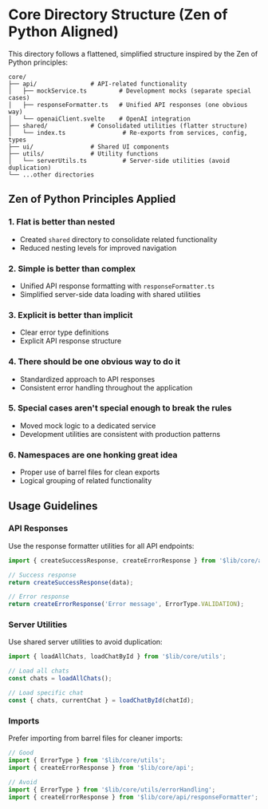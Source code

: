# Core Directory Structure (Zen of Python Aligned)

This directory follows a flattened, simplified structure inspired by the Zen of Python principles:

```
core/
├── api/               # API-related functionality
│   ├── mockService.ts         # Development mocks (separate special cases)
│   ├── responseFormatter.ts   # Unified API responses (one obvious way)
│   └── openaiClient.svelte    # OpenAI integration
├── shared/            # Consolidated utilities (flatter structure)
│   └── index.ts                # Re-exports from services, config, types
├── ui/                # Shared UI components
├── utils/             # Utility functions
│   └── serverUtils.ts          # Server-side utilities (avoid duplication)
└── ...other directories
```

## Zen of Python Principles Applied

### 1. Flat is better than nested
- Created `shared` directory to consolidate related functionality
- Reduced nesting levels for improved navigation

### 2. Simple is better than complex
- Unified API response formatting with `responseFormatter.ts`
- Simplified server-side data loading with shared utilities

### 3. Explicit is better than implicit
- Clear error type definitions
- Explicit API response structure

### 4. There should be one obvious way to do it
- Standardized approach to API responses
- Consistent error handling throughout the application

### 5. Special cases aren't special enough to break the rules
- Moved mock logic to a dedicated service
- Development utilities are consistent with production patterns

### 6. Namespaces are one honking great idea
- Proper use of barrel files for clean exports
- Logical grouping of related functionality

## Usage Guidelines

### API Responses
Use the response formatter utilities for all API endpoints:
```typescript
import { createSuccessResponse, createErrorResponse } from '$lib/core/api';

// Success response
return createSuccessResponse(data);

// Error response
return createErrorResponse('Error message', ErrorType.VALIDATION);
```

### Server Utilities
Use shared server utilities to avoid duplication:
```typescript
import { loadAllChats, loadChatById } from '$lib/core/utils';

// Load all chats
const chats = loadAllChats();

// Load specific chat
const { chats, currentChat } = loadChatById(chatId);
```

### Imports
Prefer importing from barrel files for cleaner imports:
```typescript
// Good
import { ErrorType } from '$lib/core/utils';
import { createErrorResponse } from '$lib/core/api';

// Avoid
import { ErrorType } from '$lib/core/utils/errorHandling';
import { createErrorResponse } from '$lib/core/api/responseFormatter';
```